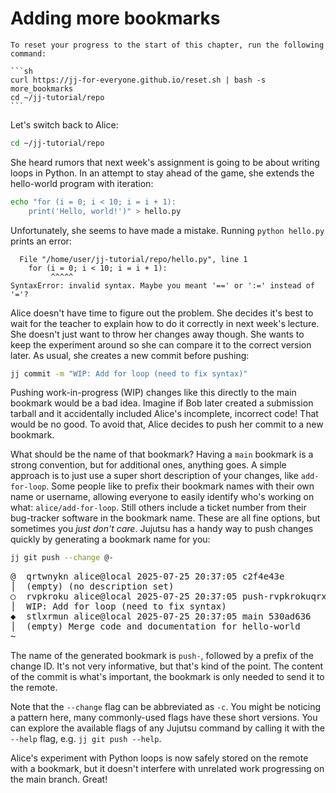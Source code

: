 # Adding more bookmarks

````admonish reset title="Reset your progress" collapsible=true
To reset your progress to the start of this chapter, run the following command:

```sh
curl https://jj-for-everyone.github.io/reset.sh | bash -s more_bookmarks
cd ~/jj-tutorial/repo
```
````

Let's switch back to Alice:

```sh
cd ~/jj-tutorial/repo
```

She heard rumors that next week's assignment is going to be about writing loops in Python.
In an attempt to stay ahead of the game, she extends the hello-world program with iteration:

```sh
echo "for (i = 0; i < 10; i = i + 1):
    print('Hello, world!')" > hello.py
```

Unfortunately, she seems to have made a mistake.
Running `python hello.py` prints an error:

```
  File "/home/user/jj-tutorial/repo/hello.py", line 1
    for (i = 0; i < 10; i = i + 1):
         ^^^^^
SyntaxError: invalid syntax. Maybe you meant '==' or ':=' instead of '='?
```

Alice doesn't have time to figure out the problem.
She decides it's best to wait for the teacher to explain how to do it correctly in next week's lecture.
She doesn't just want to throw her changes away though.
She wants to keep the experiment around so she can compare it to the correct version later.
As usual, she creates a new commit before pushing:

```sh
jj commit -m "WIP: Add for loop (need to fix syntax)"
```

Pushing work-in-progress (WIP) changes like this directly to the main bookmark would be a bad idea.
Imagine if Bob later created a submission tarball and it accidentally included Alice's incomplete, incorrect code!
That would be no good.
To avoid that, Alice decides to push her commit to a new bookmark.

What should be the name of that bookmark?
Having a `main` bookmark is a strong convention, but for additional ones, anything goes.
A simple approach is to just use a super short description of your changes, like `add-for-loop`.
Some people like to prefix their bookmark names with their own name or username, allowing everyone to easily identify who's working on what: `alice/add-for-loop`.
Still others include a ticket number from their bug-tracker software in the bookmark name.
These are all fine options, but sometimes you _just don't care_.
Jujutsu has a handy way to push changes quickly by generating a bookmark name for you:

```sh
jj git push --change @-
```

<!-- generated by aha script -->
<pre class="aha">
<span class="bold "></span><span class="bold green ">@</span>  <span class="bold "></span><span class="bold highlighted purple ">q</span><span class="bold highlighted dimgray ">rtwnykn</span><span class="bold "> </span><span class="bold yellow ">alice@local</span><span class="bold "> </span><span class="bold highlighted cyan ">2025-07-25 20:37:05</span><span class="bold "> </span><span class="bold highlighted blue ">c</span><span class="bold highlighted dimgray ">2f4e43e</span><span class="bold "></span>
│  <span class="bold "></span><span class="bold highlighted green ">(empty)</span><span class="bold "> </span><span class="bold highlighted green ">(no description set)</span><span class="bold "></span>
○  <span class="bold "></span><span class="bold purple ">r</span><span class="highlighted dimgray ">vpkroku</span> <span class="yellow ">alice@local</span> <span class="cyan ">2025-07-25 20:37:05</span> <span class="purple ">push-rvpkrokuqrxt</span> <span class="green ">git_head()</span> <span class="bold "></span><span class="bold blue ">b</span><span class="highlighted dimgray ">9d02faf</span>
│  WIP: Add for loop (need to fix syntax)
<span class="bold "></span><span class="bold highlighted cyan ">◆</span>  <span class="bold "></span><span class="bold purple ">s</span><span class="highlighted dimgray ">tlxrmun</span> <span class="yellow ">alice@local</span> <span class="cyan ">2025-07-25 20:37:05</span> <span class="purple ">main</span> <span class="bold "></span><span class="bold blue ">5</span><span class="highlighted dimgray ">30ad636</span>
│  <span class="green ">(empty)</span> Merge code and documentation for hello-world
~
</pre>

The name of the generated bookmark is `push-`, followed by a prefix of the change ID.
It's not very informative, but that's kind of the point.
The content of the commit is what's important, the bookmark is only needed to send it to the remote.

Note that the `--change` flag can be abbreviated as `-c`.
You might be noticing a pattern here, many commonly-used flags have these short versions.
You can explore the available flags of any Jujutsu command by calling it with the `--help` flag, e.g. `jj git push --help`.

Alice's experiment with Python loops is now safely stored on the remote with a bookmark, but it doesn't interfere with unrelated work progressing on the main branch.
Great!

